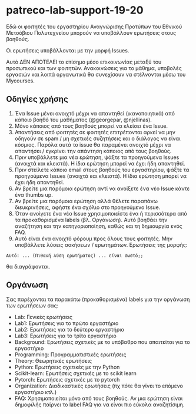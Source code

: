 # patreco-lab-support-19-20

Εδώ οι φοιτητές του εργαστηρίου Αναγνώρισης Προτύπων του Εθνικού Μετσόβιου Πολυτεχνείου μπορούν να υποβάλλουν ερωτήσεις στους βοηθούς.

Οι ερωτήσεις υποβάλλονται με την μορφή Issues.

Αυτό ΔΕΝ ΑΠΟΤΕΛΕΙ το επίσημο μέσο επικοινωνίας μεταξύ του προσωπικού και των φοιτητών. Ανακοινώσεις για το μάθημα, υποβολές εργασιών και λοιπά οργανωτικά θα συνεχίσουν να στέλνονται μέσω του Mycourses.  


## Οδηγίες χρήσης

1. Ένα Issue μένει ανοιχτό μέχρι να απαντηθεί (ικανοποιητικά) από κάποιο βοηθό του μαθήματος (@georgepar, @njellinas).  
2. Μόνο κάποιος από τους βοηθούς μπορεί να κλείσει ένα Issue.  
3. Απαντήσεις από φοιτητές σε φοιτητές επιτρέπονται αρκεί να μην οδηγούν σε spam / μη σχετικές συζητήσεις και ο διάλογος να είναι κόσμιος. Παρόλα αυτά το issue θα παραμένει ανοιχτό μέχρι να απαντήσει / εγκρίνει την απάντηση κάποιος από τους βοηθούς.  
4. Πριν υποβάλλετε μια νέα ερώτηση, ψάξτε τα προηγούμενα Issues (ανοιχτά και κλειστά). Η ίδια ερώτηση μπορεί να έχει ήδη απαντηθεί.  
5. Πριν στείλετε κάποιο email στους βοηθούς του εργαστηρίου, ψάξτε τα προηγούμενα Issues (ανοιχτά και κλειστά). Η ίδια ερώτηση μπορεί να έχει ήδη απαντηθεί.  
6. Αν βρείτε μια παρόμοια ερώτηση αντί να ανοίξετε ένα νέο Issue κάντε ένα thumbs up.  
7. Αν βρείτε μια παρόμοια ερώτηση αλλά θέλετε παραπάνω διευκρινήσεις, αφήστε ένα σχόλιο στο προηγούμενο Issue.  
8. Όταν ανοίγετε ένα νέο Issue χρησιμοποιείστε ένα ή περισσότερα από τα προκαθορισμένα labels (βλ. Οργάνωση). Αυτό βοηθάει την αναζήτηση και την κατηγοριοποίηση, καθώς και τη δημιουργία ενός FAQ.  
9. Αυτό είναι ένα ανοιχτό φόρουμ προς όλους τους φοιτητές. Μην υποβάλλετε λύσεις ασκήσεων / ερωτημάτων. Ερωτήσεις της μορφής:
  ```
  Αυτό: ... (Πιθανή λύση ερωτήματος) ... είναι σωστό;;
  ```
  θα διαγράφονται.


## Οργάνωση  

Σας παρέχονται τα παρακάτω (προκαθορισμένα) labels για την οργάνωση των ερωτήσεων σας:

- Lab: Γενικές ερωτήσεις  
- Lab1: Ερωτήσεις για το πρώτο εργαστήριο  
- Lab2: Ερωτήσεις για το δεύτερο εργαστήριο  
- Lab3: Ερωτήσεις για το τρίτο εργαστήριο  
- Background: Ερωτήσεις σχετικές με το υπόβαθρο που απαιτείται για το εργαστήριο   
- Programming: Προγραμματιστικές ερωτήσεις  
- Theory: Θεωρητικές ερωτήσεις  
- Python: Ερωτήσεις σχετικές με την Python  
- Scikit-learn: Ερωτήσεις σχετικές με το scikit learn  
- Pytorch: Ερωτήσεις σχετικές με το pytorch  
- Organization: Διαδικαστικές ερωτήσεις (πχ πότε θα γίνει το επόμενο εργαστήριο κτλ.)  
- FAQ: Χρησιμοποιείται μόνο από τους βοηθούς. Αν μια ερώτηση είναι δημοφιλής παίρνει το label FAQ για να είναι πιο εύκολα αναζητίσιμη.  

